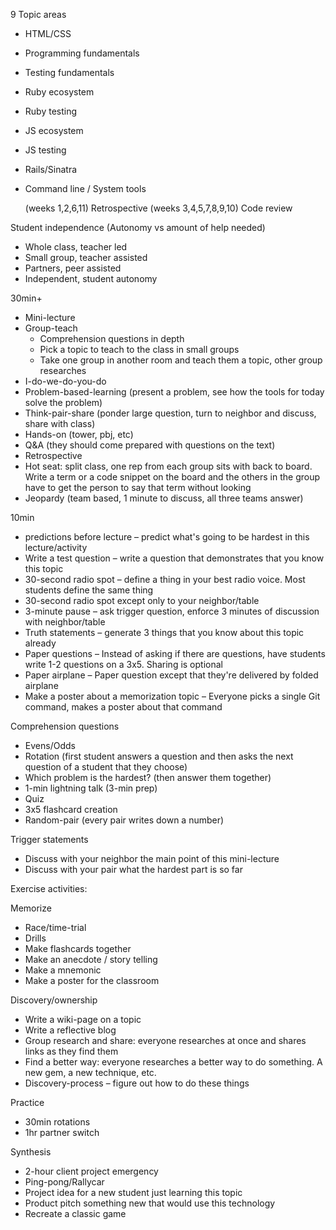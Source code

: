 9 Topic areas

* HTML/CSS
* Programming fundamentals
* Testing fundamentals
* Ruby ecosystem
* Ruby testing
* JS ecosystem
* JS testing
* Rails/Sinatra
* Command line / System tools

    (weeks 1,2,6,11) Retrospective
    (weeks 3,4,5,7,8,9,10) Code review

Student independence (Autonomy vs amount of help needed)

* Whole class, teacher led
* Small group, teacher assisted
* Partners, peer assisted
* Independent, student autonomy

30min+

* Mini-lecture
* Group-teach
  * Comprehension questions in depth
  * Pick a topic to teach to the class in small groups
  * Take one group in another room and teach them a topic, other group researches
* I-do-we-do-you-do
* Problem-based-learning (present a problem, see how the tools for today solve the problem)
* Think-pair-share (ponder large question, turn to neighbor and discuss, share with class)
* Hands-on (tower, pbj, etc)
* Q&A (they should come prepared with questions on the text)
* Retrospective
* Hot seat: split class, one rep from each group sits with back to board. Write a term or a code snippet on the board and the others in the group have to get the person to say that term without looking
* Jeopardy (team based, 1 minute to discuss, all three teams answer)

10min

* predictions before lecture – predict what's going to be hardest in this lecture/activity
* Write a test question – write a question that demonstrates that you know this topic
* 30-second radio spot – define a thing in your best radio voice. Most students define the same thing
* 30-second radio spot except only to your neighbor/table
* 3-minute pause – ask trigger question, enforce 3 minutes of discussion with neighbor/table
* Truth statements – generate 3 things that you know about this topic already
* Paper questions – Instead of asking if there are questions, have students write 1-2 questions on a 3x5. Sharing is optional
* Paper airplane – Paper question except that they're delivered by folded airplane
* Make a poster about a memorization topic – Everyone picks a single Git command, makes a poster about that command

Comprehension questions

* Evens/Odds
* Rotation (first student answers a question and then asks the next question of a student that they choose)
* Which problem is the hardest? (then answer them together)
* 1-min lightning talk (3-min prep)
* Quiz
* 3x5 flashcard creation
* Random-pair (every pair writes down a number)

Trigger statements

* Discuss with your neighbor the main point of this mini-lecture
* Discuss with your pair what the hardest part is so far

Exercise activities:

Memorize
* Race/time-trial
* Drills
* Make flashcards together
* Make an anecdote / story telling
* Make a mnemonic
* Make a poster for the classroom

Discovery/ownership
* Write a wiki-page on a topic
* Write a reflective blog
* Group research and share: everyone researches at once and shares links as they find them
* Find a better way: everyone researches a better way to do something. A new gem, a new technique, etc.
* Discovery-process – figure out how to do these things

Practice
* 30min rotations
* 1hr partner switch

Synthesis
* 2-hour client project emergency
* Ping-pong/Rallycar
* Project idea for a new student just learning this topic
* Product pitch something new that would use this technology
* Recreate a classic game
